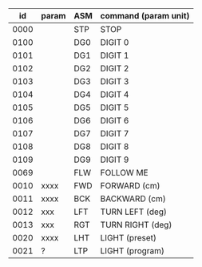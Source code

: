 id | param | ASM | command (param unit)
---|---|---|---
0000 | | STP | STOP
0100 | | DG0 | DIGIT 0
0101 | | DG1 | DIGIT 1
0102 | | DG2 | DIGIT 2
0103 | | DG3 | DIGIT 3
0104 | | DG4 | DIGIT 4
0105 | | DG5 | DIGIT 5
0106 | | DG6 | DIGIT 6
0107 | | DG7 | DIGIT 7
0108 | | DG8 | DIGIT 8
0109 | | DG9 | DIGIT 9
0069 | | FLW | FOLLOW ME
0010 | xxxx | FWD | FORWARD (cm)
0011 | xxxx | BCK | BACKWARD (cm)
0012 | xxx | LFT | TURN LEFT (deg)
0013 | xxx | RGT | TURN RIGHT (deg)
0020 | xxxx | LHT | LIGHT (preset)
0021 | ? | LTP | LIGHT (program)